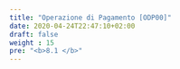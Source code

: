 ```yaml
---
title: "Operazione di Pagamento [ODP00]"
date: 2020-04-24T22:47:10+02:00
draft: false
weight : 15
pre: "<b>8.1 </b>"
---
```



